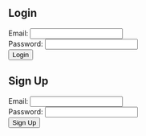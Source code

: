 <!DOCTYPE html>
<html lang="en">
<head>
  <meta charset="UTF-8">
  <title>Login and Sign Up</title>
  <script src="https://www.gstatic.com/firebasejs/9.22.2/firebase-app-compat.js"></script>
  <script src="https://www.gstatic.com/firebasejs/9.22.2/firebase-auth-compat.js"></script>
</head>
<body>
  <h2>Login</h2>
  <form id="login-form">
    Email: <input type="email" id="login-email" required><br>
    Password: <input type="password" id="login-password" required><br>
    <button type="submit">Login</button>
  </form>

  <h2>Sign Up</h2>
  <form id="signup-form">
    Email: <input type="email" id="signup-email" required><br>
    Password: <input type="password" id="signup-password" required><br>
    <button type="submit">Sign Up</button>
  </form>

  <script>
    // Your web app's Firebase configuration
    const firebaseConfig = {
      apiKey: "AIzaSyByzteY7kSJjXi0YS0nklAbYy-ptXziT_s",
      authDomain: "login-and-sign-up-69f01.firebaseapp.com",
      projectId: "login-and-sign-up-69f01",
      storageBucket: "login-and-sign-up-69f01.firebasestorage.app",
      messagingSenderId: "730251663205",
      appId: "1:730251663205:web:df370a6ca36938b6c0b38c"
    };

    // Initialize Firebase
    firebase.initializeApp(firebaseConfig);
    const auth = firebase.auth();

    // Login
    const loginForm = document.getElementById('login-form');
    loginForm.addEventListener('submit', (e) => {
      e.preventDefault();
      const email = document.getElementById('login-email').value;
      const password = document.getElementById('login-password').value;

      auth.signInWithEmailAndPassword(email, password)
        .then((userCredential) => {
          alert('Login Successful! Welcome ' + email);
          loginForm.reset();
        })
        .catch((error) => {
          alert('Login Error: ' + error.message);
        });
    });

    // Sign Up
    const signupForm = document.getElementById('signup-form');
    signupForm.addEventListener('submit', (e) => {
      e.preventDefault();
      const email = document.getElementById('signup-email').value;
      const password = document.getElementById('signup-password').value;

      auth.createUserWithEmailAndPassword(email, password)
        .then((userCredential) => {
          alert('Sign Up Successful! Welcome ' + email);
          signupForm.reset();
        })
        .catch((error) => {
          alert('Sign Up Error: ' + error.message);
        });
    });
  </script>
</body>
</html>
